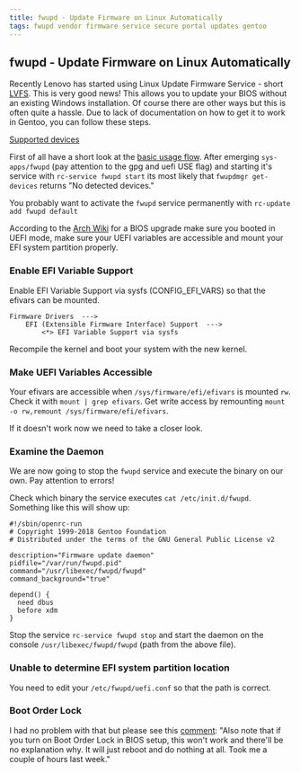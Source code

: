 ```yaml
---
title: fwupd - Update Firmware on Linux Automatically
tags: fwupd vendor firmware service secure portal updates gentoo
---
```


## fwupd - Update Firmware on Linux Automatically

Recently Lenovo has started using Linux Update Firmware Service - short
[LVFS](https://fwupd.org/). This is very good news! This allows you to update
your BIOS without an existing Windows installation. Of course there are other
ways but this is often quite a hassle. Due to lack of documentation on how to get
it to work in Gentoo, you can follow these steps.

[Supported devices](https://fwupd.org/lvfs/devicelist)

First of all have a short look at the [basic usage
flow](https://github.com/hughsie/fwupd#basic-usage-flow-command-line). After
emerging `sys-apps/fwupd` (pay attention to the gpg and uefi USE flag) and
starting it's service with `rc-service fwupd start` its most likely that
`fwupdmgr get-devices` returns "No detected devices." 

You probably want to activate the `fwupd` service permanently with `rc-update add
fwupd default`

According to the [Arch
Wiki](https://wiki.archlinux.org/index.php/fwupd#Setup_for_UEFI_BIOS_upgrade)
for a BIOS upgrade make sure you booted in UEFI mode, make sure your UEFI
variables are accessible and mount your EFI system partition properly.

### Enable EFI Variable Support

Enable EFI Variable Support via sysfs (CONFIG_EFI_VARS) so that the efivars can
be mounted.

```
Firmware Drivers  --->
    EFI (Extensible Firmware Interface) Support  --->
        <*> EFI Variable Support via sysfs
```

Recompile the kernel and boot your system with the new kernel.

### Make UEFI Variables Accessible

Your efivars are accessible when `/sys/firmware/efi/efivars` is mounted `rw`.
Check it with `mount | grep efivars`. Get write access by remounting `mount -o
rw,remount /sys/firmware/efi/efivars`.

If it doesn't work now we need to take a closer look.

### Examine the Daemon

We are now going to stop the `fwupd` service and execute the binary on our own.
Pay attention to errors!

Check which binary the service executes `cat /etc/init.d/fwupd`. Something like
this will show up:

```
#!/sbin/openrc-run
# Copyright 1999-2018 Gentoo Foundation
# Distributed under the terms of the GNU General Public License v2

description="Firmware update daemon"
pidfile="/var/run/fwupd.pid"
command="/usr/libexec/fwupd/fwupd"
command_background="true"

depend() {
  need dbus
  before xdm
}
```

Stop the service `rc-service fwupd stop` and start the daemon on the console
`/usr/libexec/fwupd/fwupd` (path from the above file).

### Unable to determine EFI system partition location

You need to edit your `/etc/fwupd/uefi.conf` so that the path is correct.

### Boot Order Lock

I had no problem with that but please see this
[comment](https://www.reddit.com/r/thinkpad/comments/949a1h/lenovo_has_started_using_lvfs/e3jcnma):
"Also note that if you turn on Boot Order Lock in BIOS setup, this won't work
and there'll be no explanation why. It will just reboot and do nothing at all.
Took me a couple of hours last week."
